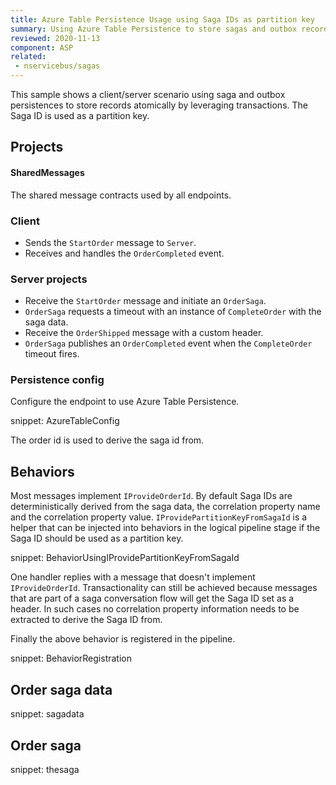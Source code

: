 ```yaml
---
title: Azure Table Persistence Usage using Saga IDs as partition key
summary: Using Azure Table Persistence to store sagas and outbox records atomically using the determinstic Saga ID as the partition key
reviewed: 2020-11-13
component: ASP
related:
 - nservicebus/sagas
---
```


This sample shows a client/server scenario using saga and outbox persistences to store records atomically by leveraging transactions. The Saga ID is used as a partition key.

## Projects

#### SharedMessages

The shared message contracts used by all endpoints.

### Client

 * Sends the `StartOrder` message to `Server`.
 * Receives and handles the `OrderCompleted` event.

### Server projects

 * Receive the `StartOrder` message and initiate an `OrderSaga`.
 * `OrderSaga` requests a timeout with an instance of `CompleteOrder` with the saga data.
 * Receive the `OrderShipped` message with a custom header.
 * `OrderSaga` publishes an `OrderCompleted` event when the `CompleteOrder` timeout fires.


### Persistence config

Configure the endpoint to use Azure Table Persistence.

snippet: AzureTableConfig

The order id is used to derive the saga id from.

## Behaviors

Most messages implement `IProvideOrderId`. By default Saga IDs are deterministically derived from the saga data, the correlation property name and the correlation property value. `IProvidePartitionKeyFromSagaId` is a helper that can be injected into behaviors in the logical pipeline stage if the Saga ID should be used as a partition key. 

snippet: BehaviorUsingIProvidePartitionKeyFromSagaId

One handler replies with a message that doesn't implement `IProvideOrderId`. Transactionality can still be achieved because messages that are part of a saga conversation flow will get the Saga ID set as a header. In such cases no correlation property information needs to be extracted to derive the Saga ID from.

Finally the above behavior is registered in the pipeline.

snippet: BehaviorRegistration

## Order saga data

snippet: sagadata

## Order saga

snippet: thesaga